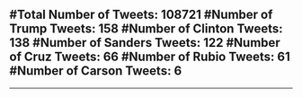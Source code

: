 #Total Number of Tweets: 108721 
#Number of Trump Tweets: 158
#Number of Clinton Tweets: 138
#Number of Sanders Tweets: 122
#Number of Cruz Tweets: 66
#Number of Rubio Tweets: 61
#Number of Carson Tweets: 6
---
---
